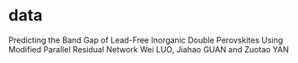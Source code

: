 # data
Predicting the Band Gap of Lead-Free Inorganic Double Perovskites Using Modified Parallel Residual Network
Wei LUO, Jiahao GUAN and Zuotao YAN
